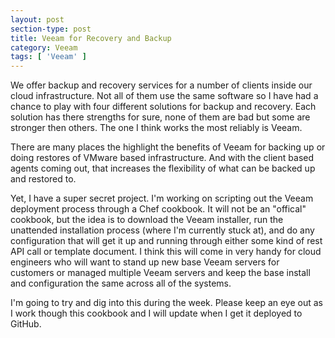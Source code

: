 ```yaml
---
layout: post
section-type: post
title: Veeam for Recovery and Backup
category: Veeam
tags: [ 'Veeam' ]
---
```


We offer backup and recovery services for a number of clients inside our cloud infrastructure. Not all of them use the same software so I have had a chance to play with four different solutions for backup and recovery. Each solution has there strengths for sure, none of them are bad but some are stronger then others. The one I think works the most reliably is Veeam.

There are many places the highlight the benefits of Veeam for backing up or doing restores of VMware based infrastructure. And with the client based agents coming out, that increases the flexibility of what can be backed up and restored to.

Yet, I have a super secret project. I'm working on scripting out the Veeam deployment process through a Chef cookbook. It will not be an "offical" cookbook, but the idea is to download the Veeam installer, run the unattended installation process (where I'm currently stuck at), and do any configuration that will get it up and running through either some kind of rest API call or template document. I think this will come in very handy for cloud engineers who will want to stand up new base Veeam servers for customers or managed multiple Veeam servers and keep the base install and configuration the same across all of the systems.

I'm going to try and dig into this during the week. Please keep an eye out as I work though this cookbook and I will update when I get it deployed to GitHub. 
